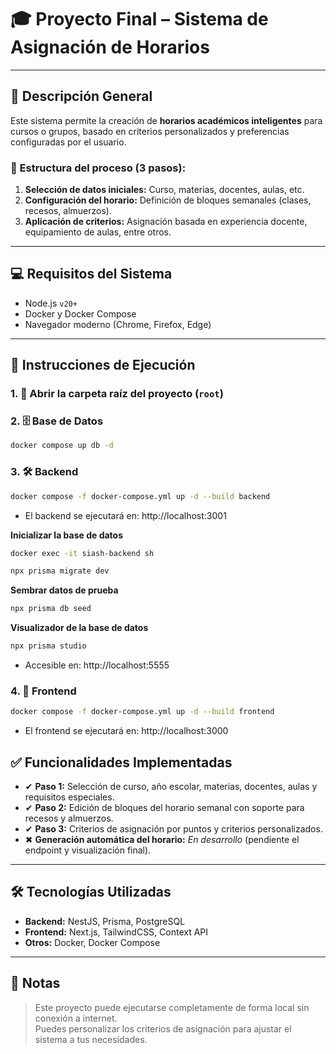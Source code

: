 # 🎓 Proyecto Final – Sistema de Asignación de Horarios

---

## 📌 Descripción General

Este sistema permite la creación de **horarios académicos inteligentes** para cursos o grupos, basado en criterios personalizados y preferencias configuradas por el usuario.

### 🧩 Estructura del proceso (3 pasos):

1. **Selección de datos iniciales:** Curso, materias, docentes, aulas, etc.  
2. **Configuración del horario:** Definición de bloques semanales (clases, recesos, almuerzos).  
3. **Aplicación de criterios:** Asignación basada en experiencia docente, equipamiento de aulas, entre otros.

---

## 💻 Requisitos del Sistema

- Node.js `v20+`
- Docker y Docker Compose
- Navegador moderno (Chrome, Firefox, Edge)

---

## 🚀 Instrucciones de Ejecución

### 1. 📂 Abrir la carpeta raíz del proyecto (`root`)

### 2. 🗄 Base de Datos

```bash
docker compose up db -d
```

### 3. 🛠 Backend

```bash
docker compose -f docker-compose.yml up -d --build backend
```
  - El backend se ejecutará en: http://localhost:3001

**Inicializar la base de datos**
```bash
docker exec -it siash-backend sh
```
```bash
npx prisma migrate dev
```
    
**Sembrar datos de prueba**
```bash
npx prisma db seed
```
    
**Visualizador de la base de datos**
```bash
npx prisma studio
```
  - Accesible en: http://localhost:5555

### 4. 🎨 Frontend

```bash
docker compose -f docker-compose.yml up -d --build frontend
```
  - El frontend se ejecutará en: http://localhost:3000


## ✅ Funcionalidades Implementadas

- ✔ **Paso 1:** Selección de curso, año escolar, materias, docentes, aulas y requisitos especiales.
- ✔ **Paso 2:** Edición de bloques del horario semanal con soporte para recesos y almuerzos.
- ✔ **Paso 3:** Criterios de asignación por puntos y criterios personalizados.
- ✖ **Generación automática del horario:** *En desarrollo* (pendiente el endpoint y visualización final).

---

## 🛠 Tecnologías Utilizadas

- **Backend:** NestJS, Prisma, PostgreSQL  
- **Frontend:** Next.js, TailwindCSS, Context API  
- **Otros:** Docker, Docker Compose  

---

## 📝 Notas

> Este proyecto puede ejecutarse completamente de forma local sin conexión a internet.  
> Puedes personalizar los criterios de asignación para ajustar el sistema a tus necesidades.
